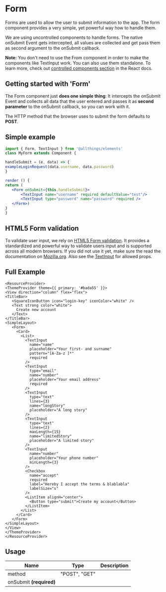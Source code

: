 <!-- 
This is an auto-generated markdown. 
You can change it in "src/Form/Form.tsx" and run build:docs to update this file.
-->
# Form
Forms are used to allow the user to submit information to the app. The form component provides a very simple,
yet powerful way how to handle them.

We are using uncontrolled components to handle forms. The native onSubmit Event gets intercepted, all values
are collected and get pass them as second argument to the onSubmit callback.

**Note:** You don&apos;t need to use the From component in order to make the components like TextInput work. You can also use them standalone.
To learn more, check out [controlled components section](https://reactjs.org/docs/forms.html#controlled-components) in the React docs.

## Getting started with 'Form'
The Form component just <strong>does one simple thing</strong>:
It intercepts the onSubmit Event and collects all data that the user entered and passes it as <strong>second parameter</strong> to the onSubmit callback,
so you can work with it.

The HTTP method that the browser uses to submit the form defaults to <strong>POST</strong>.

## Simple example

```jsx
import { Form, TextInput } from '@allthings/elements'
class MyForm extends Component {

handleSubmit = (e, data) => {
exampleLoginRequest(data.username, data.password)
}

render () {
return (
   <Form onSubmit={this.handleSubmit}>
       <TextInput name="username" required defaultValue="test"/>
       <TextInput type="password" name="password" required />
   </Form>)
}
}
```

## HTML5 Form validation

To validate user input, we rely on <a href="https://developer.mozilla.org/en-US/docs/Learn/HTML/Forms/Form_validation">HTML5 Form validation</a>. It provides a standardized and powerful way to validate users input and is supported across all modern browsers.
If you did not use it yet, make sure the read the documentation on <a href="https://developer.mozilla.org/en-US/docs/Learn/HTML/Forms/Form_validation">Mozilla.org</a>.
Also see the <a href="/molecules/TextInput/">TextInput</a> for allowed props.

## Full Example

```example
<ResourceProvider>
<ThemeProvider theme={{ primary: '#bada55' }}>
<View direction="column" flex="flex">
<TitleBar>
   <SquareIconButton icon="login-key" iconColor="white" />
   <Text strong color="white">
     Create new account
   </Text>
</TitleBar>
<SimpleLayout>
   <Form>
     <Card>
       <List>
         <TextInput
           name="name"
           placeholder="Your first- and surname"
           pattern="[A-Za-z ]*"
           required
         />
         <TextInput
           type="email"
           name="number"
           placeholder="Your email address"
           required
         />
         <TextInput
           type="text"
           lines={3}
           name="longStory"
           placeholder="A long story"
         />
         <TextInput
           type="text"
           lines={2}
           maxLength={15}
           name="limitedStory"
           placeholder="A limited story"
         />
         <TextInput
           name="number"
           placeholder="Your phone number"
           minLength={3}
         />
         <Checkbox
           name="accept"
           required
           label="Hereby I accept the terms & blablabla"
           labelSize="s"
         />
         <ListItem alignH="center">
           <Button type="submit">Create my account</Button>
         </ListItem>
       </List>
     </Card>
   </Form>
</SimpleLayout>
</View>
</ThemeProvider>
</ResourceProvider>
```
## Usage
| Name        | Type           | Description  |
| ----------- |:--------------:| ------------:|
|method|"POST", "GET"|
|onSubmit **(required)**||
